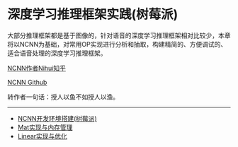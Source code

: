 # 深度学习推理框架实践(树莓派)

大部分推理框架都是基于图像的，针对语音的深度学习推理框架相对比较少，本章将以NCNN为基础，对常用OP实现进行分析和抽取，构建精简的、方便调试的、适合语音处理的深度学习推理框架。

[NCNN作者Nihui知乎](https://www.zhihu.com/people/nihui-2)

[NCNN Github](https://github.com/Tencent/ncnn)

转作者一句话：授人以鱼不如授人以渔。

---

- [NCNN开发环境搭建(树莓派)](docs/深度学习推理框架实践(树莓派)/NCNN开发环境搭建(树莓派).md)
- [Mat实现与内存管理](docs/深度学习推理框架实践(树莓派)/Mat实现与内存管理.md)
- [Linear实现与优化](docs/深度学习推理框架实践(树莓派)/Linear实现与优化.md)



